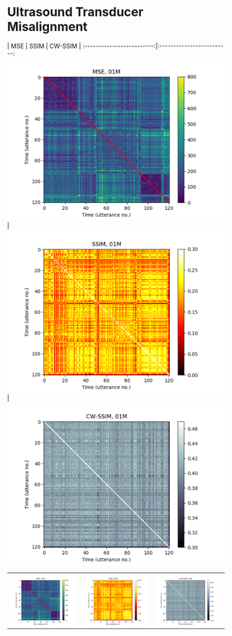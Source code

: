 # Ultrasound Transducer Misalignment

| MSE             |  SSIM     | CW-SSIM     |
:-------------------------:|:-------------------------:
![](figs/01M_MSE_matrix_color.png)  |  ![](figs/01M_SSIM_matrix_color.png) |  ![](figs/01M_CW_SSIM_matrix_color.png)

<table>
	<tr>
		<td>
			<img src="figs/01M_MSE_matrix_color.png"  alt="1" width="160" height ="120" >
		</td>
		<td>
			<img src="figs/01M_SSIM_matrix_color.png" alt="2" width="160" height ="120">
		</td>
		<td>
			<img src="figs/01M_CW_SSIM_matrix_color.png" alt="2" width="160" height ="120">
		</td>
	</tr> 
</table>
